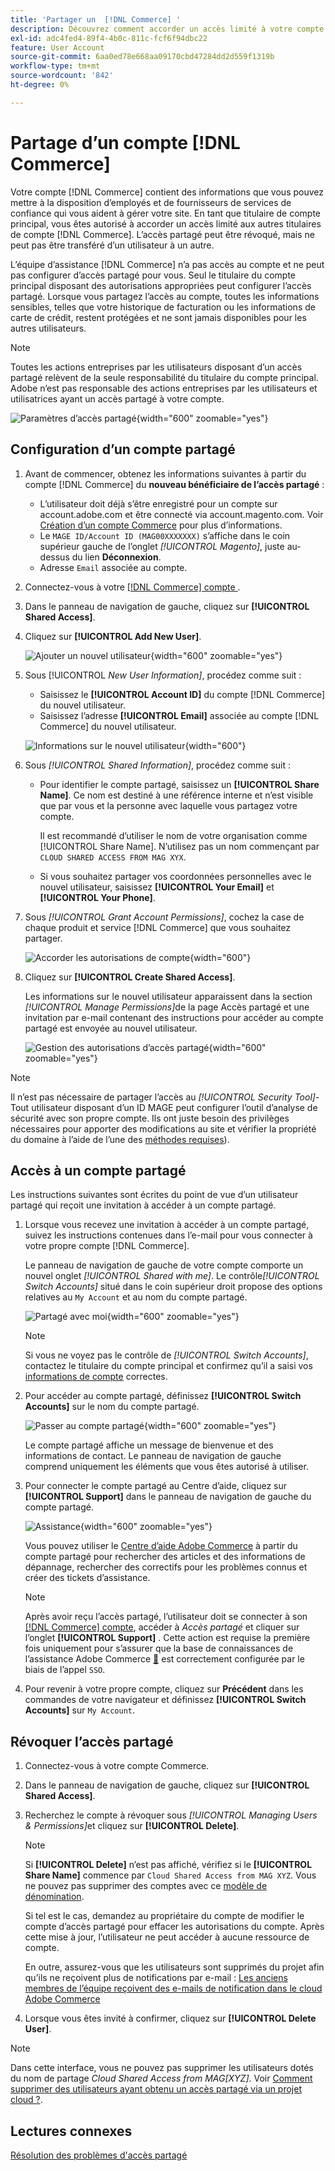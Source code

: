 ```yaml
---
title: 'Partager un  [!DNL Commerce] '
description: Découvrez comment accorder un accès limité à votre compte  [!DNL Commerce]  d’autres titulaires  [!DNL Commerce]  compte.
exl-id: adc4fed4-89f4-4b0c-811c-fcf6f94dbc22
feature: User Account
source-git-commit: 6aa0ed78e668aa09170cbd47284dd2d559f1319b
workflow-type: tm+mt
source-wordcount: '842'
ht-degree: 0%

---
```


# Partage d’un compte [!DNL Commerce]

Votre compte [!DNL Commerce] contient des informations que vous pouvez mettre à la disposition d’employés et de fournisseurs de services de confiance qui vous aident à gérer votre site. En tant que titulaire de compte principal, vous êtes autorisé à accorder un accès limité aux autres titulaires de compte [!DNL Commerce]. L’accès partagé peut être révoqué, mais ne peut pas être transféré d’un utilisateur à un autre.

L’équipe d’assistance [!DNL Commerce] n’a pas accès au compte et ne peut pas configurer d’accès partagé pour vous. Seul le titulaire du compte principal disposant des autorisations appropriées peut configurer l’accès partagé. Lorsque vous partagez l’accès au compte, toutes les informations sensibles, telles que votre historique de facturation ou les informations de carte de crédit, restent protégées et ne sont jamais disponibles pour les autres utilisateurs.

>[!NOTE]
>
>Toutes les actions entreprises par les utilisateurs disposant d’un accès partagé relèvent de la seule responsabilité du titulaire du compte principal. Adobe n’est pas responsable des actions entreprises par les utilisateurs et utilisatrices ayant un accès partagé à votre compte.

![Paramètres d’accès partagé](./assets/shared-access.png){width="600" zoomable="yes"}

## Configuration d’un compte partagé

1. Avant de commencer, obtenez les informations suivantes à partir du compte [!DNL Commerce] du **nouveau bénéficiaire de l’accès partagé** :

   - L’utilisateur doit déjà s’être enregistré pour un compte sur account.adobe.com et être connecté via account.magento.com. Voir [Création d’un compte Commerce](https://experienceleague.adobe.com/fr/docs/commerce-admin/start/commerce-account/commerce-account-create#create-a-commerce-account) pour plus d’informations.
   - Le `MAGE ID/Account ID (MAG00XXXXXXX)` s’affiche dans le coin supérieur gauche de l’onglet _[!UICONTROL Magento]_, juste au-dessus du lien **Déconnexion**.
   - Adresse `Email` associée au compte.

1. Connectez-vous à votre [[!DNL Commerce]  compte ](commerce-account-create.md).

1. Dans le panneau de navigation de gauche, cliquez sur **[!UICONTROL Shared Access]**.

1. Cliquez sur **[!UICONTROL Add New User]**.

   ![Ajouter un nouvel utilisateur](./assets/shared-access-add.png){width="600" zoomable="yes"}

1. Sous [!UICONTROL _New User Information]_, procédez comme suit :

   - Saisissez le **[!UICONTROL Account ID]** du compte [!DNL Commerce] du nouvel utilisateur.
   - Saisissez l’adresse **[!UICONTROL Email]** associée au compte [!DNL Commerce] du nouvel utilisateur.

   ![Informations sur le nouvel utilisateur](./assets/shared-new-user.png){width="600"}

1. Sous _[!UICONTROL Shared Information]_, procédez comme suit :

   - Pour identifier le compte partagé, saisissez un **[!UICONTROL Share Name]**. Ce nom est destiné à une référence interne et n’est visible que par vous et la personne avec laquelle vous partagez votre compte.

     Il est recommandé d’utiliser le nom de votre organisation comme [!UICONTROL Share Name]. N’utilisez pas un nom commençant par `CLOUD SHARED ACCESS FROM MAG XYX`.
   - Si vous souhaitez partager vos coordonnées personnelles avec le nouvel utilisateur, saisissez **[!UICONTROL Your Email]** et **[!UICONTROL Your Phone]**.

1. Sous _[!UICONTROL Grant Account Permissions]_, cochez la case de chaque produit et service [!DNL Commerce] que vous souhaitez partager.

   ![Accorder les autorisations de compte](./assets/shared-permissions.png){width="600"}

1. Cliquez sur **[!UICONTROL Create Shared Access]**.

   Les informations sur le nouvel utilisateur apparaissent dans la section _[!UICONTROL Manage Permissions]_&#x200B;de la page Accès partagé et une invitation par e-mail contenant des instructions pour accéder au compte partagé est envoyée au nouvel utilisateur.

   ![Gestion des autorisations d’accès partagé](./assets/shared-manage-permissions.png){width="600" zoomable="yes"}

>[!NOTE]
>
>Il n’est pas nécessaire de partager l’accès au _[!UICONTROL Security Tool]_- Tout utilisateur disposant d’un ID MAGE peut configurer l’outil d’analyse de sécurité avec son propre compte. Ils ont juste besoin des privilèges nécessaires pour apporter des modifications au site et vérifier la propriété du domaine à l’aide de l’une des [méthodes requises](https://experienceleague.adobe.com/fr/docs/commerce-admin/systems/security/security-scan)).

## Accès à un compte partagé

Les instructions suivantes sont écrites du point de vue d’un utilisateur partagé qui reçoit une invitation à accéder à un compte partagé.

1. Lorsque vous recevez une invitation à accéder à un compte partagé, suivez les instructions contenues dans l’e-mail pour vous connecter à votre propre compte [!DNL Commerce].

   Le panneau de navigation de gauche de votre compte comporte un nouvel onglet _[!UICONTROL Shared with me]_. Le contrôle&#x200B;_[!UICONTROL Switch Accounts]_ situé dans le coin supérieur droit propose des options relatives au `My Account` et au nom du compte partagé.

   ![Partagé avec moi](./assets/shared-with-me.png){width="600" zoomable="yes"}

   >[!NOTE]
   >
   >   Si vous ne voyez pas le contrôle de _[!UICONTROL Switch Accounts]_, contactez le titulaire du compte principal et confirmez qu’il a saisi vos [informations de compte](#set-up-a-shared-account) correctes.


1. Pour accéder au compte partagé, définissez **[!UICONTROL Switch Accounts]** sur le nom du compte partagé.

   ![Passer au compte partagé](./assets/shared-switch.png){width="600" zoomable="yes"}

   Le compte partagé affiche un message de bienvenue et des informations de contact. Le panneau de navigation de gauche comprend uniquement les éléments que vous êtes autorisé à utiliser.

1. Pour connecter le compte partagé au Centre d’aide, cliquez sur **[!UICONTROL Support]** dans le panneau de navigation de gauche du compte partagé.

   ![Assistance](./assets/shared-support.png){width="600" zoomable="yes"}

   Vous pouvez utiliser le [Centre d’aide Adobe Commerce](https://experienceleague.adobe.com/fr/docs/commerce-knowledge-base/kb/overview) à partir du compte partagé pour rechercher des articles et des informations de dépannage, rechercher des correctifs pour les problèmes connus et créer des tickets d’assistance.

   >[!NOTE]
   >
   >Après avoir reçu l’accès partagé, l’utilisateur doit se connecter à son [[!DNL Commerce] compte](https://account.magento.com/customer/account/login), accéder à _Accès partagé_ et cliquer sur l’onglet **[!UICONTROL Support]** . Cette action est requise la première fois uniquement pour s’assurer que la base de connaissances de l’assistance Adobe Commerce [&#128279;](https://experienceleague.adobe.com/fr/docs/commerce-knowledge-base/kb/overview) est correctement configurée par le biais de l’appel `SSO`.

1. Pour revenir à votre propre compte, cliquez sur **Précédent** dans les commandes de votre navigateur et définissez **[!UICONTROL Switch Accounts]** sur `My Account`.

## Révoquer l’accès partagé

1. Connectez-vous à votre compte Commerce.

1. Dans le panneau de navigation de gauche, cliquez sur **[!UICONTROL Shared Access]**.

1. Recherchez le compte à révoquer sous _[!UICONTROL Managing Users & Permissions]_&#x200B;et cliquez sur **[!UICONTROL Delete]**.

   >[!NOTE]
   >
   > Si **[!UICONTROL Delete]** n’est pas affiché, vérifiez si le **[!UICONTROL Share Name]** commence par `Cloud Shared Access from MAG XYZ`. Vous ne pouvez pas supprimer des comptes avec ce [ modèle de dénomination](https://experienceleague.adobe.com/fr/docs/commerce-knowledge-base/kb/help-center-guide/magento-help-center-user-guide#remove-cloud-shared-access-users).
   > 
   > Si tel est le cas, demandez au propriétaire du compte de modifier le compte d’accès partagé pour effacer les autorisations du compte. Après cette mise à jour, l’utilisateur ne peut accéder à aucune ressource de compte.
   >
   > En outre, assurez-vous que les utilisateurs sont supprimés du projet afin qu’ils ne reçoivent plus de notifications par e-mail : [Les anciens membres de l’équipe reçoivent des e-mails de notification dans le cloud Adobe Commerce](https://experienceleague.adobe.com/fr/docs/commerce-knowledge-base/kb/troubleshooting/miscellaneous/former-teammembers-receive-cloud-notification-emails)


1. Lorsque vous êtes invité à confirmer, cliquez sur **[!UICONTROL Delete User]**.

>[!NOTE]
>
>Dans cette interface, vous ne pouvez pas supprimer les utilisateurs dotés du nom de partage _Cloud Shared Access from MAG[XYZ]_. Voir [Comment supprimer des utilisateurs ayant obtenu un accès partagé via un projet cloud ?](https://experienceleague.adobe.com/fr/docs/commerce-knowledge-base/kb/troubleshooting/miscellaneous/shared-access-troubleshooting).

## Lectures connexes

[Résolution des problèmes d&#39;accès partagé](https://experienceleague.adobe.com/fr/docs/commerce-knowledge-base/kb/troubleshooting/miscellaneous/shared-access-troubleshooting)
